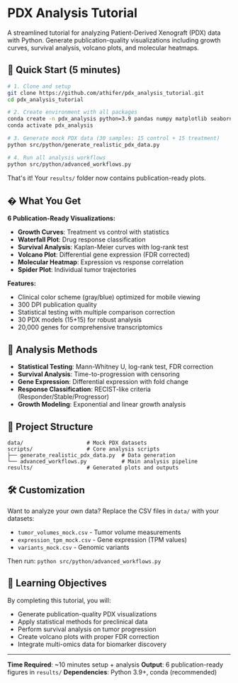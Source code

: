 # PDX Analysis Tutorial

A streamlined tutorial for analyzing Patient-Derived Xenograft (PDX) data with Python. Generate publication-quality visualizations including growth curves, survival analysis, volcano plots, and molecular heatmaps.

## 🚀 Quick Start (5 minutes)

```bash
# 1. Clone and setup
git clone https://github.com/athifer/pdx_analysis_tutorial.git
cd pdx_analysis_tutorial

# 2. Create environment with all packages
conda create -n pdx_analysis python=3.9 pandas numpy matplotlib seaborn scipy scikit-learn jupyter lifelines -y
conda activate pdx_analysis

# 3. Generate mock PDX data (30 samples: 15 control + 15 treatment)
python src/python/generate_realistic_pdx_data.py

# 4. Run all analysis workflows
python src/python/advanced_workflows.py
```

That's it! Your `results/` folder now contains publication-ready plots.

## � What You Get

**6 Publication-Ready Visualizations:**
- **Growth Curves**: Treatment vs control with statistics
- **Waterfall Plot**: Drug response classification  
- **Survival Analysis**: Kaplan-Meier curves with log-rank test
- **Volcano Plot**: Differential gene expression (FDR corrected)
- **Molecular Heatmap**: Expression vs response correlation
- **Spider Plot**: Individual tumor trajectories

**Features:**
- Clinical color scheme (gray/blue) optimized for mobile viewing
- 300 DPI publication quality
- Statistical testing with multiple comparison correction
- 30 PDX models (15+15) for robust analysis
- 20,000 genes for comprehensive transcriptomics

## 🔬 Analysis Methods

- **Statistical Testing**: Mann-Whitney U, log-rank test, FDR correction
- **Survival Analysis**: Time-to-progression with censoring
- **Gene Expression**: Differential expression with fold change
- **Response Classification**: RECIST-like criteria (Responder/Stable/Progressor)
- **Growth Modeling**: Exponential and linear growth analysis

## 📁 Project Structure

```
data/                    # Mock PDX datasets
scripts/                 # Core analysis scripts  
├── generate_realistic_pdx_data.py  # Data generation
└── advanced_workflows.py           # Main analysis pipeline
results/                 # Generated plots and outputs
```

## 🛠️ Customization

Want to analyze your own data? Replace the CSV files in `data/` with your datasets:
- `tumor_volumes_mock.csv` - Tumor volume measurements
- `expression_tpm_mock.csv` - Gene expression (TPM values)  
- `variants_mock.csv` - Genomic variants

Then run: `python src/python/advanced_workflows.py`

## 🎯 Learning Objectives

By completing this tutorial, you will:
- Generate publication-quality PDX visualizations
- Apply statistical methods for preclinical data
- Perform survival analysis on tumor progression
- Create volcano plots with proper FDR correction
- Integrate multi-omics data for biomarker discovery

---

**Time Required**: ~10 minutes setup + analysis
**Output**: 6 publication-ready figures in `results/`
**Dependencies**: Python 3.9+, conda (recommended)

